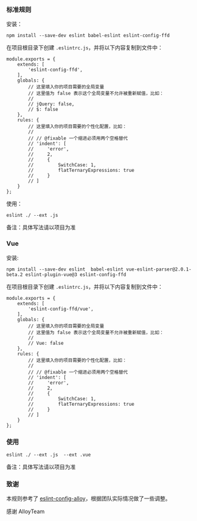 ### 标准规则

安装：


    npm install --save-dev eslint babel-eslint eslint-config-ffd


在项目根目录下创建 `.eslintrc.js`，并将以下内容复制到文件中：


    module.exports = {
        extends: [
            'eslint-config-ffd',
        ],
        globals: {
            // 这里填入你的项目需要的全局变量
            // 这里值为 false 表示这个全局变量不允许被重新赋值，比如：
            //
            // jQuery: false,
            // $: false
        },
        rules: {
            // 这里填入你的项目需要的个性化配置，比如：
            //
            // // @fixable 一个缩进必须用两个空格替代
            // 'indent': [
            //     'error',
            //     2,
            //     {
            //         SwitchCase: 1,
            //         flatTernaryExpressions: true
            //     }
            // ]
        }
    };


使用：


    eslint ./ --ext .js


备注：具体写法请以项目为准

### Vue

安装:


    npm install --save-dev eslint  babel-eslint vue-eslint-parser@2.0.1-beta.2 eslint-plugin-vue@3 eslint-config-ffd


在项目根目录下创建 `.eslintrc.js`，并将以下内容复制到文件中：


    module.exports = {
        extends: [
            'eslint-config-ffd/vue',
        ],
        globals: {
            // 这里填入你的项目需要的全局变量
            // 这里值为 false 表示这个全局变量不允许被重新赋值，比如：
            //
            // Vue: false
        },
        rules: {
            // 这里填入你的项目需要的个性化配置，比如：
            //
            // // @fixable 一个缩进必须用两个空格替代
            // 'indent': [
            //     'error',
            //     2,
            //     {
            //         SwitchCase: 1,
            //         flatTernaryExpressions: true
            //     }
            // ]
        }
    };


### 使用


    eslint ./ --ext .js  --ext .vue


备注：具体写法请以项目为准


### 致谢

本规则参考了 [eslint-config-alloy](https://github.com/AlloyTeam/eslint-config-alloy)，根据团队实际情况做了一些调整。

感谢 AlloyTeam